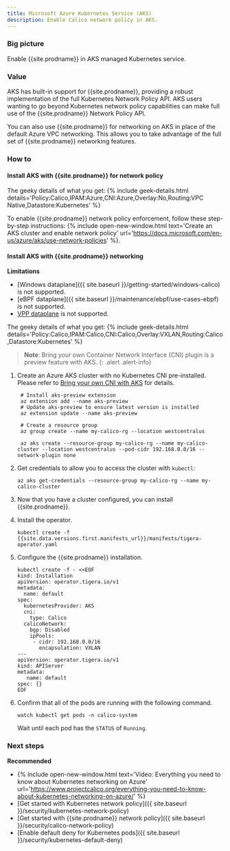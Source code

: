 ```yaml
---
title: Microsoft Azure Kubernetes Service (AKS)
description: Enable Calico network policy in AKS.
---
```


### Big picture

Enable {{site.prodname}} in AKS managed Kubernetes service.

### Value

AKS has built-in support for {{site.prodname}}, providing a robust implementation of the full Kubernetes Network Policy API. AKS users wanting to go beyond Kubernetes network policy capabilities can make full use of the {{site.prodname}} Network Policy API.

You can also use {{site.prodname}} for networking on AKS in place of the default Azure VPC networking. This allows you to take advantage of the full set of {{site.prodname}} networking features.

### How to

#### Install AKS with {{site.prodname}} for network policy

The geeky details of what you get:
{% include geek-details.html details='Policy:Calico,IPAM:Azure,CNI:Azure,Overlay:No,Routing:VPC Native,Datastore:Kubernetes' %}

To enable {{site.prodname}} network policy enforcement, follow these step-by-step instructions: {% include open-new-window.html text='Create an AKS cluster and enable network policy' url='https://docs.microsoft.com/en-us/azure/aks/use-network-policies' %}.

#### Install AKS with {{site.prodname}} networking

**Limitations**
- [Windows dataplane]({{ site.baseurl }}/getting-started/windows-calico) is not supported.
- [eBPF dataplane]({{ site.baseurl }}/maintenance/ebpf/use-cases-ebpf) is not supported.
- [VPP dataplane](https://github.com/projectcalico/vpp-dataplane) is not supported.


The geeky details of what you get:
{% include geek-details.html details='Policy:Calico,IPAM:Calico,CNI:Calico,Overlay:VXLAN,Routing:Calico,Datastore:Kubernetes' %}
> **Note**: Bring your own Container Network Interface (CNI) plugin is a preview feature with AKS.
{: .alert .alert-info}

1. Create an Azure AKS cluster with no Kubernetes CNI pre-installed. Please refer to [Bring your own CNI with AKS](https://docs.microsoft.com/en-us/azure/aks/use-byo-cni?tabs=azure-cli) for details.
   ``` 
    # Install aks-preview extension
    az extension add --name aks-preview
    # Update aks-preview to ensure latest version is installed
    az extension update --name aks-preview

    # Create a resource group
    az group create --name my-calico-rg --location westcentralus

    az aks create --resource-group my-calico-rg --name my-calico-cluster --location westcentralus --pod-cidr 192.168.0.0/16 --network-plugin none
    ```

1. Get credentials to allow you to access the cluster with `kubectl`:
    ```
    az aks get-credentials --resource-group my-calico-rg --name my-calico-cluster
    ```

1. Now that you have a cluster configured, you can install {{site.prodname}}.

1. Install the operator.

   ```
   kubectl create -f {{site.data.versions.first.manifests_url}}/manifests/tigera-operator.yaml
   ```

1. Configure the {{site.prodname}} installation.

   ```
   kubectl create -f - <<EOF
   kind: Installation
   apiVersion: operator.tigera.io/v1
   metadata:
     name: default
   spec:
     kubernetesProvider: AKS
     cni:
       type: Calico
     calicoNetwork:
       bgp: Disabled
       ipPools:
        - cidr: 192.168.0.0/16
          encapsulation: VXLAN
   ---
   apiVersion: operator.tigera.io/v1
   kind: APIServer
   metadata:
      name: default
   spec: {}
   EOF
   ```

1. Confirm that all of the pods are running with the following command.

   ```
   watch kubectl get pods -n calico-system
   ```

   Wait until each pod has the `STATUS` of `Running`.
 

### Next steps

**Recommended**
- {% include open-new-window.html text='Video: Everything you need to know about Kubernetes networking on Azure' url='https://www.projectcalico.org/everything-you-need-to-know-about-kubernetes-networking-on-azure/' %}
- [Get started with Kubernetes network policy]({{ site.baseurl }}/security/kubernetes-network-policy)
- [Get started with {{site.prodname}} network policy]({{ site.baseurl }}/security/calico-network-policy)
- [Enable default deny for Kubernetes pods]({{ site.baseurl }}/security/kubernetes-default-deny)
